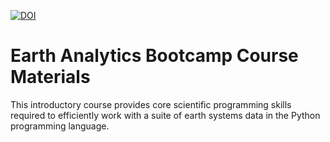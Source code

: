 [![DOI](https://zenodo.org/badge/148345830.svg)](https://zenodo.org/badge/latestdoi/148345830)

# Earth Analytics Bootcamp Course Materials
This introductory course provides core scientific programming skills required to efficiently work with a suite of earth systems data in the Python programming language.
